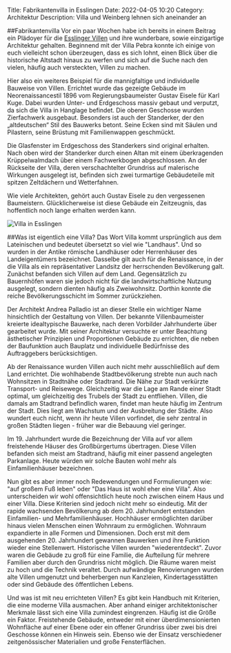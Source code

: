 Title: Fabrikantenvilla in Esslingen
Date: 2022-04-05 10:20
Category: Architektur
Description: Villa und Weinberg lehnen sich aneinander an

##Fabrikantenvilla
Vor ein paar Wochen habe ich bereits in einem Beitrag ein Plädoyer für die [Esslinger Villen]({filename}/2022-03-31_VillaPebra.md) und ihre wunderbare, sowie einzigartige Architektur gehalten.
Beginnend mit der Villa Pebra konnte ich einige von euch vielleicht schon überzeugen, dass es sich lohnt, einen Blick über die historische Altstadt hinaus zu werfen und sich auf die Suche nach den vielen, häufig auch versteckten, Villen zu machen. 

Hier also ein weiteres Beispiel für die mannigfaltige und individuelle Bauweise von Villen.
Errichtet wurde das gezeigte Gebäude im Neorenaissancestil 1896 vom Regierungsbaumeister Gustav Eisele für Karl Kuge.
Dabei wurden Unter- und Erdgeschoss massiv gebaut und verputzt, da sich die Villa in Hanglage befindet.
Die oberen Geschosse wurden Zierfachwerk ausgebaut.
Besonders ist auch der Standerker, der den „altdeutschen“ Stil des Bauwerks betont.
Seine Ecken sind mit Säulen und Pilastern, seine Brüstung mit Familienwappen geschmückt. 

Die Glasfenster im Erdgeschoss des Standerkers sind original erhalten.
Nach oben wird der Standerker durch einen Altan mit einem überkragenden Krüppelwalmdach über einem Fachwerkbogen abgeschlossen.
An der Rückseite der Villa, deren verschachtelter Grundriss auf malerische Wirkungen ausgelegt ist, befinden sich zwei turmartige Gebäudeteile mit spitzen Zeltdächern und Wetterfahnen. 

Wie viele Architekten, gehört auch Gustav Eisele zu den vergessenen Baumeistern.
Glücklicherweise ist diese Gebäude ein Zeitzeugnis, das hoffentlich noch lange erhalten werden kann. 

![Villa in Esslingen]({static}/images/2022-04-01_FabrikantenvillaEsslingen/20220205_165751.jpg)

##Was ist eigentlich eine Villa?
Das Wort Villa kommt ursprünglich aus dem Lateinischen und bedeutet übersetzt so viel wie "Landhaus".
Und so wurden in der Antike römische Landhäuser oder Herrenhäuser des Landeigentümers bezeichnet.
Dasselbe gilt auch für die Renaissance, in der die Villa als ein repräsentativer Landsitz der herrschenden Bevölkerung galt.
Zunächst befanden sich Villen auf dem Land.
Gegensätzlich zu Bauernhöfen waren sie jedoch nicht für die landwirtschaftliche Nutzung ausgelegt, sondern dienten häufig als Zweiwohnsitz.
Dorthin konnte die reiche Bevölkerungsschicht im Sommer zurückziehen. 

Der Architekt Andrea Palladio ist an dieser Stelle ein wichtiger Name hinsichtlich der Gestaltung von Villen.
Der bekannte Villenbaumeister kreierte idealtypische Bauwerke, nach deren Vorbilder Jahrhunderte über gearbeitet wurde.
Mit seiner Architektur versuchte er unter Beachtung ästhetischer Prinzipien und Proportionen Gebäude zu errichten, die neben der Baufunktion auch Bauplatz und individuelle Bedürfnisse des Auftraggebers berücksichtigen. 

Ab der Renaissance wurden Villen auch nicht mehr ausschließlich auf dem Land errichtet.
Die wohlhabende Stadtbevölkerung strebte nun auch nach Wohnsitzen in Stadtnähe oder Stadtrand.
Die Nähe zur Stadt verkürzte Transport- und Reisewege.
Gleichzeitig war die Lage am Rande einer Stadt optimal, um gleichzeitig des Trubels der Stadt zu entfliehen.
Villen, die damals am Stadtrand befindlich waren, findet man heute häufig im Zentrum der Stadt.
Dies liegt am Wachstum und der Ausbreitung der Städte.
Also wundert euch nicht, wenn ihr heute Villen vorfindet, die sehr zentral in großen Städten liegen - früher war die Bebauung viel geringer. 

Im 19. Jahrhundert wurde die Bezeichnung der Villa auf vor allem freistehende Häuser des Großbürgertums übertragen.
Diese Villen befanden sich meist am Stadtrand, häufig mit einer passend angelegten Parkanlage.
Heute würden wir solche Bauten wohl mehr als Einfamilienhäuser bezeichnen. 

Nun gibt es aber immer noch Redewendungen und Formulierungen wie: "auf großem Fuß leben" oder "Das Haus ist wohl eher eine Villa".
Also unterscheiden wir wohl offensichtlich heute noch zwischen einem Haus und einer Villa.
Diese Kriterien sind jedoch nicht mehr so eindeutig.
Mit der rapide wachsenden Bevölkerung ab dem 20. Jahrhundert entstanden Einfamilien- und Mehrfamilienhäuser.
Hochhäuser ermöglichten darüber hinaus vielen Menschen einen Wohnraum zu ermöglichen.
Wohnraum expandierte in alle Formen und Dimensionen.
Doch erst mit dem ausgehenden 20. Jahrhundert gewannen Bauwerken und ihre Funktion wieder eine Stellenwert.
Historische Villen wurden "wiederentdeckt".
Zuvor waren die Gebäude zu groß für eine Familie, die Aufteilung für mehrere Familien aber durch den Grundriss nicht möglich.
Die Räume waren meist zu hoch und die Technik veraltet.
Durch aufwändige Renovierungen wurden alte Villen umgenutzt und beherbergen nun Kanzleien, Kindertagesstätten oder sind Gebäude des öffentlichen Lebens. 

Und was ist mit neu errichteten Villen?
Es gibt kein Handbuch mit Kriterien, die eine moderne Villa ausmachen.
Aber anhand einiger architektonischer Merkmale lässt sich eine Villa zumindest eingrenzen.
Häufig ist die Größe ein Faktor.
Freistehende Gebäude, entweder mit einer überdimensionierten Wohnfläche auf einer Ebene oder ein offener Grundriss über zwei bis drei Geschosse können ein Hinweis sein.
Ebenso wie der Einsatz verschiedener zeitgenössischer Materialien und große Fensterflächen. 
